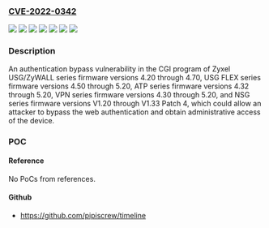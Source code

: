 ### [CVE-2022-0342](https://cve.mitre.org/cgi-bin/cvename.cgi?name=CVE-2022-0342)
![](https://img.shields.io/static/v1?label=Product&message=ATP%20series%20firmware&color=blue)
![](https://img.shields.io/static/v1?label=Product&message=NSG%20series%20firmware&color=blue)
![](https://img.shields.io/static/v1?label=Product&message=USG%20FLEX%20series%20firmware&color=blue)
![](https://img.shields.io/static/v1?label=Product&message=USG%2FZyWALL%20series%20firmware&color=blue)
![](https://img.shields.io/static/v1?label=Product&message=VPN%20series%20firmware&color=blue)
![](https://img.shields.io/static/v1?label=Version&message=n%2Fa&color=blue)
![](https://img.shields.io/static/v1?label=Vulnerability&message=CWE-287%3A%20Improper%20Authentication&color=brighgreen)

### Description

An authentication bypass vulnerability in the CGI program of Zyxel USG/ZyWALL series firmware versions 4.20 through 4.70, USG FLEX series firmware versions 4.50 through 5.20, ATP series firmware versions 4.32 through 5.20, VPN series firmware versions 4.30 through 5.20, and NSG series firmware versions V1.20 through V1.33 Patch 4, which could allow an attacker to bypass the web authentication and obtain administrative access of the device.

### POC

#### Reference
No PoCs from references.

#### Github
- https://github.com/pipiscrew/timeline

